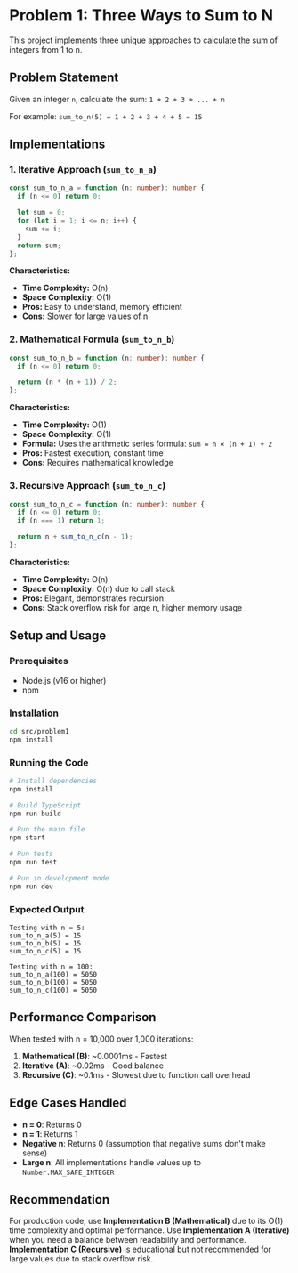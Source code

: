 # Problem 1: Three Ways to Sum to N

This project implements three unique approaches to calculate the sum of integers from 1 to n.

## Problem Statement

Given an integer `n`, calculate the sum: `1 + 2 + 3 + ... + n`

For example: `sum_to_n(5) = 1 + 2 + 3 + 4 + 5 = 15`

## Implementations

### 1. Iterative Approach (`sum_to_n_a`)

```typescript
const sum_to_n_a = function (n: number): number {
  if (n <= 0) return 0;

  let sum = 0;
  for (let i = 1; i <= n; i++) {
    sum += i;
  }
  return sum;
};
```

**Characteristics:**

- **Time Complexity:** O(n)
- **Space Complexity:** O(1)
- **Pros:** Easy to understand, memory efficient
- **Cons:** Slower for large values of n

### 2. Mathematical Formula (`sum_to_n_b`)

```typescript
const sum_to_n_b = function (n: number): number {
  if (n <= 0) return 0;

  return (n * (n + 1)) / 2;
};
```

**Characteristics:**

- **Time Complexity:** O(1)
- **Space Complexity:** O(1)
- **Formula:** Uses the arithmetic series formula: `sum = n × (n + 1) ÷ 2`
- **Pros:** Fastest execution, constant time
- **Cons:** Requires mathematical knowledge

### 3. Recursive Approach (`sum_to_n_c`)

```typescript
const sum_to_n_c = function (n: number): number {
  if (n <= 0) return 0;
  if (n === 1) return 1;

  return n + sum_to_n_c(n - 1);
};
```

**Characteristics:**

- **Time Complexity:** O(n)
- **Space Complexity:** O(n) due to call stack
- **Pros:** Elegant, demonstrates recursion
- **Cons:** Stack overflow risk for large n, higher memory usage

## Setup and Usage

### Prerequisites

- Node.js (v16 or higher)
- npm

### Installation

```bash
cd src/problem1
npm install
```

### Running the Code

```bash
# Install dependencies
npm install

# Build TypeScript
npm run build

# Run the main file
npm start

# Run tests
npm run test

# Run in development mode
npm run dev
```

### Expected Output

```
Testing with n = 5:
sum_to_n_a(5) = 15
sum_to_n_b(5) = 15
sum_to_n_c(5) = 15

Testing with n = 100:
sum_to_n_a(100) = 5050
sum_to_n_b(100) = 5050
sum_to_n_c(100) = 5050
```

## Performance Comparison

When tested with n = 10,000 over 1,000 iterations:

1. **Mathematical (B)**: ~0.0001ms - Fastest
2. **Iterative (A)**: ~0.02ms - Good balance
3. **Recursive (C)**: ~0.1ms - Slowest due to function call overhead

## Edge Cases Handled

- **n = 0**: Returns 0
- **n = 1**: Returns 1
- **Negative n**: Returns 0 (assumption that negative sums don't make sense)
- **Large n**: All implementations handle values up to `Number.MAX_SAFE_INTEGER`

## Recommendation

For production code, use **Implementation B (Mathematical)** due to its O(1) time complexity and optimal performance. Use **Implementation A (Iterative)** when you need a balance between readability and performance. **Implementation C (Recursive)** is educational but not recommended for large values due to stack overflow risk.
